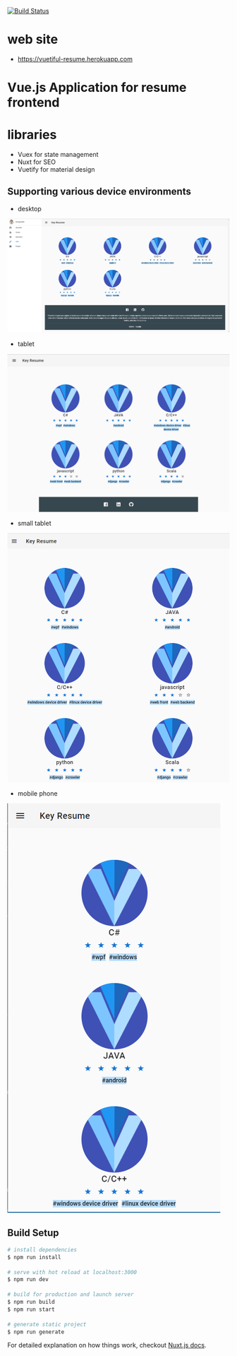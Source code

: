 [![Build Status](https://travis-ci.org/KimKiHyuk/Vuetiful-Resume.svg?branch=master)](https://travis-ci.org/KimKiHyuk/Vuetiful-Resume)

# web site
* https://vuetiful-resume.herokuapp.com

# Vue.js Application for resume frontend 

# libraries
* Vuex for state management
* Nuxt for SEO
* Vuetify for material design

## Supporting various device environments
* desktop
<img src="desktop_size.PNG">

* tablet
<img src="tablet_size.PNG">

* small tablet
<img src="table_size_smaller.PNG">

* mobile phone
<img src="phone_size.PNG">


## Build Setup

``` bash
# install dependencies
$ npm run install

# serve with hot reload at localhost:3000
$ npm run dev

# build for production and launch server
$ npm run build
$ npm run start

# generate static project
$ npm run generate
```

For detailed explanation on how things work, checkout [Nuxt.js docs](https://nuxtjs.org).
